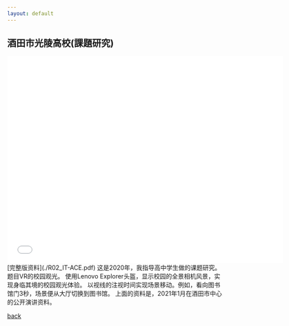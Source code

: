 ```yaml
---
layout: default
---
```


## 酒田市光陵高校(課題研究)
<iframe src="./R02_IT-ACE-short.pdf" style="width:640px; height:480px;" frameborder="no"></iframe>
[完整版资料](./R02_IT-ACE.pdf)
这是2020年，我指导高中学生做的课题研究。题目VR的校园观光。
使用Lenovo Explorer头盔，显示校园的全景相机风景，实现身临其境的校园观光体验。
以视线的注视时间实现场景移动。例如，看向图书馆门3秒，场景便从大厅切换到图书馆。
上面的资料是，2021年1月在酒田市中心的公开演讲资料。


[back](../../)
